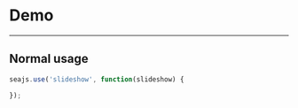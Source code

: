 # Demo

---

## Normal usage

````javascript
seajs.use('slideshow', function(slideshow) {

});
````
